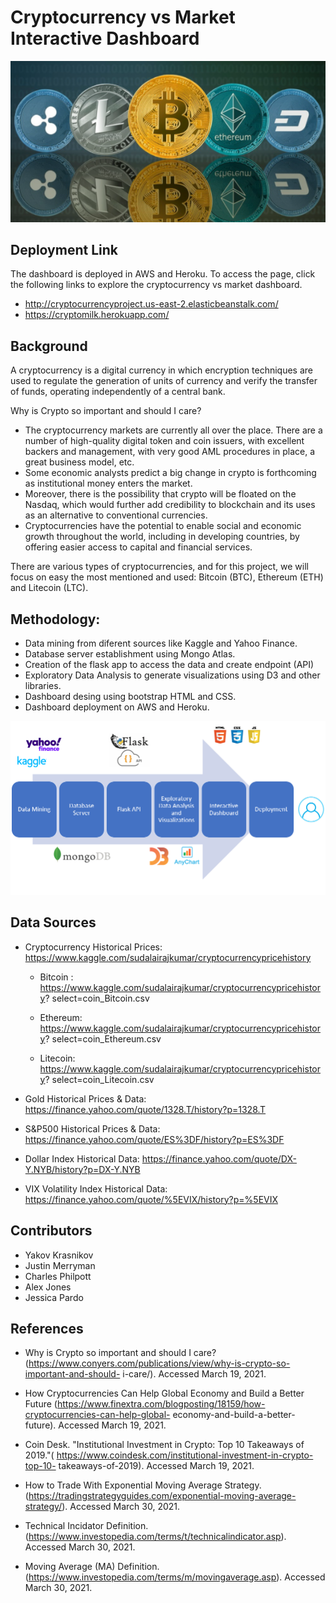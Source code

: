 # Cryptocurrency vs Market Interactive Dashboard

![Cryptocurrency](Images/crypto.png)

## Deployment Link

The dashboard is deployed in AWS and Heroku. To access the page, click the following links to explore the cryptocurrency vs market dashboard.

* http://cryptocurrencyproject.us-east-2.elasticbeanstalk.com/
* https://cryptomilk.herokuapp.com/

## Background 

A cryptocurrency is a digital currency in which encryption techniques are used to regulate the generation of units of currency and verify the transfer of funds, operating independently of a central bank.

Why is Crypto so important and should I care?
* The cryptocurrency markets are currently all over the place. There are a number of high-quality digital token and coin issuers, with excellent backers and management, with very good AML procedures in place, a great business model, etc. 
* Some economic analysts predict a big change in crypto is forthcoming as institutional money enters the market.
* Moreover, there is the possibility that crypto will be floated on the Nasdaq, which would further add credibility to blockchain and its uses as an alternative to conventional currencies.
* Cryptocurrencies have the potential to enable social and economic growth throughout the world, including in developing countries, by offering easier access to capital and financial services.

There are various types of cryptocurrencies, and for this project, we will focus on easy the most mentioned and used: Bitcoin (BTC), Ethereum (ETH) and Litecoin (LTC).

## Methodology:

* Data mining from diferent sources like Kaggle and Yahoo Finance.
* Database server establishment using Mongo Atlas.
* Creation of the flask app to access the data and create endpoint (API)
* Exploratory Data Analysis to generate visualizations using D3 and other libraries.
* Dashboard desing using bootstrap HTML and CSS.
* Dashboard deployment on AWS and Heroku.

![Methodology](Images/workflow.png)

## Data Sources

- Cryptocurrency Historical Prices: https://www.kaggle.com/sudalairajkumar/cryptocurrencypricehistory

    * Bitcoin : https://www.kaggle.com/sudalairajkumar/cryptocurrencypricehistory?
    select=coin_Bitcoin.csv

    * Ethereum: https://www.kaggle.com/sudalairajkumar/cryptocurrencypricehistory?
    select=coin_Ethereum.csv

    * Litecoin: https://www.kaggle.com/sudalairajkumar/cryptocurrencypricehistory?
    select=coin_Litecoin.csv

- Gold Historical Prices & Data: https://finance.yahoo.com/quote/1328.T/history?p=1328.T

- S&P500 Historical Prices & Data: https://finance.yahoo.com/quote/ES%3DF/history?p=ES%3DF

- Dollar Index Historical Data: https://finance.yahoo.com/quote/DX-Y.NYB/history?p=DX-Y.NYB

- VIX Volatility Index Historical  Data: https://finance.yahoo.com/quote/%5EVIX/history?p=%5EVIX

## Contributors

* Yakov Krasnikov
* Justin Merryman
* Charles Philpott
* Alex Jones
* Jessica Pardo



## References
* Why is Crypto so important and should I care? 
(https://www.conyers.com/publications/view/why-is-crypto-so-important-and-should-
i-care/). Accessed March 19, 2021.

* How Cryptocurrencies Can Help Global Economy and Build a Better Future 
(https://www.finextra.com/blogposting/18159/how-cryptocurrencies-can-help-global-
economy-and-build-a-better-future). Accessed March 19, 2021.

* Coin Desk. "Institutional Investment in Crypto: Top 10 Takeaways of 
2019."( https://www.coindesk.com/institutional-investment-in-crypto-top-10-
takeaways-of-2019). Accessed March 19, 2021.

* How to Trade With Exponential Moving Average Strategy. 
(https://tradingstrategyguides.com/exponential-moving-average-strategy/). Accessed March 30, 2021.

* Technical Incidator Definition. (https://www.investopedia.com/terms/t/technicalindicator.asp). Accessed March 30, 2021.

* Moving Average (MA) Definition. (https://www.investopedia.com/terms/m/movingaverage.asp). Accessed March 30, 2021.



